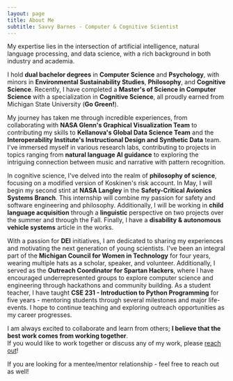 ```yaml
---
layout: page
title: About Me
subtitle: Savvy Barnes - Computer & Cognitive Scientist 
---
```


My expertise lies in the intersection of artificial intelligence, natural language processing, and data science, with a rich background in both industry and academia. 

I hold **dual bachelor degrees** in **Computer Science** and **Psychology**, with minors in **Environmental Sustainability Studies**, **Philosophy**, and **Cognitive Science**. Recently, I have completed a **Master's of Science in Computer Science** with a specialization in **Cognitive Science**, all proudly earned from Michigan State University (**Go Green!**).

My journey has taken me through incredible experiences, from collaborating with **NASA Glenn's Graphical Visualization Team** to contributing my skills to **Kellanova's Global Data Science Team** and the **Interoperability Institute's Instructional Design and Synthetic Data** team. I've immersed myself in various research labs, contributing to projects in topics ranging from **natural language AI guidance** to exploring the intriguing connection between music and narrative with pattern recognition. 

In cognitive science, I've delved into the realm of **philosophy of science**, focusing on a modified version of Koskinen's risk account. In May, I will begin my second stint at **NASA Langley** in the **Safety-Critical Avionics Systems Branch**. This internship will combine my passion for safety and software engineering and philosophy. Additionally, I will be working in **child language acquisition** through a **linguistic** perspective on two projects over the summer and through the Fall. Finally, I have a **disability & autonomous vehicle systems** article in the works.

With a passion for **DEI** initiatives, I am dedicated to sharing my experiences and motivating the next generation of young scientists. I've been an integral part of the **Michigan Council for Women in Technology** for four years, wearing multiple hats as a scholar, speaker, and volunteer. Additionally, I served as the **Outreach Coordinator for Spartan Hackers**, where I have encouraged underrepresented groups to explore computer science and engineering through hackathons and community building. As a student teacher, I have taught **CSE 231 - Introduction to Python Programming** for five years - mentoring students through several milestones and major life-events. I hope to continue teaching and exploring outreach opportunities as my career progresses.

I am always excited to collaborate and learn from others; **I believe that the best work comes from working together**.   
If you would like to work together or discuss any of my work, please [reach out](https://www.linkedin.com/in/savanah-barnes/)! 

If you are looking for a mentee/mentor relationship - feel free to reach out as well!




